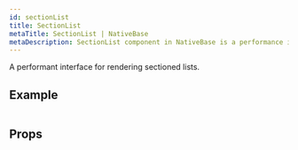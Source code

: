 ```yaml
---
id: sectionList
title: SectionList
metaTitle: SectionList | NativeBase
metaDescription: SectionList component in NativeBase is a performance interface for rendering sectioned lists. Read this document to know more about SectionList with examples.
---
```


A performant interface for rendering sectioned lists.

## Example

```ComponentSnackPlayer path=basic,SectionList,Basic.tsx

```

## Props

```ComponentPropTable path=basic,SectionList,SectionList.tsx showStylingProps=true

```
